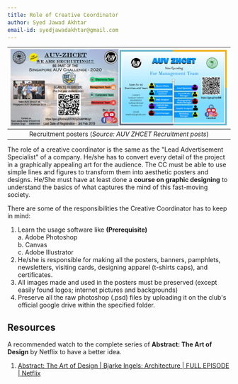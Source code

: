 ```yaml
---
title: Role of Creative Coordinator
author: Syed Jawad Akhtar
email-id: syedjawadakhtar@gmail.com
---
```


| ![creative_Coordinator.png](static/creative_Coordinator_1.png) |
|:--:|
| Recruitment posters (_Source: AUV ZHCET Recruitment posts_)|

The role of a creative coordinator is the same as the "Lead Advertisement Specialist" of a company. He/she has to convert every detail of the project in a graphically appealing art for the audience. The CC must be able to use simple lines and figures to transform them into aesthetic posters and designs.
He/She must have at least done a **course on graphic designing** to understand the basics of what captures the mind of this fast-moving society.

There are some of the responsibilities the Creative Coordinator has to keep in mind:

1. Learn the usage software like **(Prerequisite)**  
    a. Adobe Photoshop  
    b. Canvas  
    c. Adobe Illustrator
2. He/she is responsible for making all the posters, banners, pamphlets, newsletters, visiting cards, designing apparel (t-shirts caps), and certificates.
3. All images made and used in the posters must be preserved (except easily found logos; internet pictures and backgrounds)
4. Preserve all the raw photoshop (.psd) files by uploading it on the club's official google drive within the specified folder.

## Resources

A recommended watch to the complete series of **Abstract: The Art of Design** by Netflix to have a better idea.

1. [Abstract: The Art of Design | Bjarke Ingels: Architecture | FULL EPISODE | Netflix](https://www.youtube.com/watch?v=rKeFCd1j5BE)
